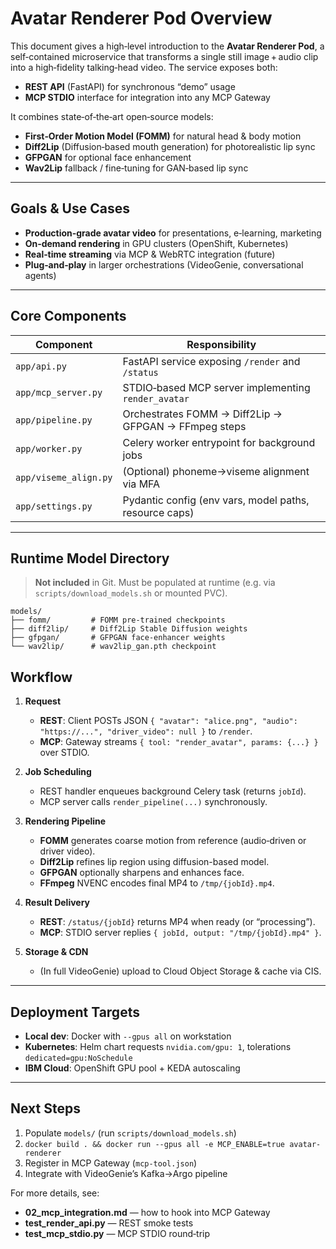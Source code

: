 # Avatar Renderer Pod Overview

This document gives a high‑level introduction to the **Avatar Renderer Pod**, a self‑contained microservice that transforms a single still image + audio clip into a high‑fidelity talking‑head video. The service exposes both:

- **REST API** (FastAPI) for synchronous “demo” usage  
- **MCP STDIO** interface for integration into any MCP Gateway  

It combines state‑of‑the‑art open‑source models:

- **First‑Order Motion Model (FOMM)** for natural head & body motion  
- **Diff2Lip** (Diffusion‑based mouth generation) for photorealistic lip sync  
- **GFPGAN** for optional face enhancement  
- **Wav2Lip** fallback / fine‑tuning for GAN‑based lip sync  

---

## Goals & Use Cases

- **Production‑grade avatar video** for presentations, e‑learning, marketing  
- **On‑demand rendering** in GPU clusters (OpenShift, Kubernetes)  
- **Real‑time streaming** via MCP & WebRTC integration (future)  
- **Plug‑and‑play** in larger orchestrations (VideoGenie, conversational agents)  

---

## Core Components

| Component                | Responsibility                                        |
| ------------------------ | ----------------------------------------------------- |
| `app/api.py`             | FastAPI service exposing `/render` and `/status`     |
| `app/mcp_server.py`      | STDIO‑based MCP server implementing `render_avatar`   |
| `app/pipeline.py`        | Orchestrates FOMM → Diff2Lip → GFPGAN → FFmpeg steps  |
| `app/worker.py`          | Celery worker entrypoint for background jobs         |
| `app/viseme_align.py`    | (Optional) phoneme→viseme alignment via MFA          |
| `app/settings.py`        | Pydantic config (env vars, model paths, resource caps)|

---

## Runtime Model Directory

> **Not included** in Git. Must be populated at runtime (e.g. via `scripts/download_models.sh` or mounted PVC).

```text
models/
├── fomm/         # FOMM pre-trained checkpoints
├── diff2lip/     # Diff2Lip Stable Diffusion weights
├── gfpgan/       # GFPGAN face-enhancer weights
└── wav2lip/      # wav2lip_gan.pth checkpoint
````



## Workflow

1. **Request**

   * **REST**: Client POSTs JSON `{ "avatar": "alice.png", "audio": "https://...", "driver_video": null }` to `/render`.
   * **MCP**: Gateway streams `{ tool: "render_avatar", params: {...} }` over STDIO.

2. **Job Scheduling**

   * REST handler enqueues background Celery task (returns `jobId`).
   * MCP server calls `render_pipeline(...)` synchronously.

3. **Rendering Pipeline**

   * **FOMM** generates coarse motion from reference (audio‑driven or driver video).
   * **Diff2Lip** refines lip region using diffusion-based model.
   * **GFPGAN** optionally sharpens and enhances face.
   * **FFmpeg** NVENC encodes final MP4 to `/tmp/{jobId}.mp4`.

4. **Result Delivery**

   * **REST**: `/status/{jobId}` returns MP4 when ready (or “processing”).
   * **MCP**: STDIO server replies `{ jobId, output: "/tmp/{jobId}.mp4" }`.

5. **Storage & CDN**

   * (In full VideoGenie) upload to Cloud Object Storage & cache via CIS.

---

## Deployment Targets

* **Local dev**: Docker with `--gpus all` on workstation
* **Kubernetes**: Helm chart requests `nvidia.com/gpu: 1`, tolerations `dedicated=gpu:NoSchedule`
* **IBM Cloud**: OpenShift GPU pool + KEDA autoscaling

---

## Next Steps

1. Populate `models/` (run `scripts/download_models.sh`)
2. `docker build . && docker run --gpus all -e MCP_ENABLE=true avatar-renderer`
3. Register in MCP Gateway (`mcp-tool.json`)
4. Integrate with VideoGenie’s Kafka→Argo pipeline

For more details, see:

* **02\_mcp\_integration.md** — how to hook into MCP Gateway
* **test\_render\_api.py** — REST smoke tests
* **test\_mcp\_stdio.py** — MCP STDIO round‑trip

